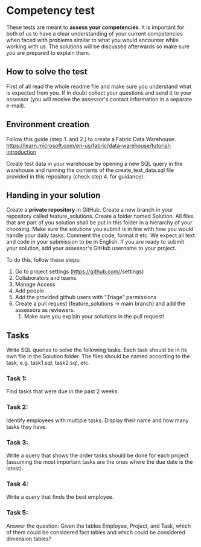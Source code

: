 # Competency test

These tests are meant to **assess your competencies**. It is important for both of us to have a clear understanding of your current competencies when faced with problems similar to what you would encounter while working with us. The solutions will be discussed afterwards so make sure you are prepared to explain them.

## How to solve the test

First of all read the whole readme file and make sure you understand what is expected from you. If in doubt collect your questions and send it to your assessor (you will receive the assessor's contact information in a separate e-mail).

## Environment creation

Follow this guide (step 1. and 2.) to create a Fabric Data Warehouse:
https://learn.microsoft.com/en-us/fabric/data-warehouse/tutorial-introduction

Create test data in your warehouse by opening a new SQL query in the warehouse and running the contents of the create_test_data.sql file provided in this repository (check step 4. for guidance).

## Handing in your solution

Create a **private repository** in GitHub.
Create a new branch in your repository called feature_solutions.
Create a folder named Solution. All files that are part of you solution shall be put in this folder in a hierarchy of your choosing.
Make sure the solutions you submit is in line with how you would handle your daily tasks. Comment the code, format it etc.
We expect all text and code in your submission to be in English. 
If you are ready to submit your solution, add your assessor's GitHub username to your project.

To do this, follow these steps:
1. Go to project settings (https://github.com/<Reponame>/settings)
2. Collaborators and teams
3. Manage Access
4. Add people
5. Add the provided github users with "Triage" permissions
6. Create a pull request (feature_solutions -> main branch) and add the assessors as reviewers.
    1. Make sure you explain your solutions in the pull request!

## Tasks

Write SQL queries to solve the following tasks. Each task should be in its own file in the Solution folder. The files should be named according to the task, e.g. task1.sql, task2.sql, etc.

### Task 1: 

Find tasks that were due in the past 2 weeks.

### Task 2: 

Identify employees with multiple tasks. Display their name and how many tasks they have.

### Task 3: 

Write a query that shows the order tasks should be done for each project (assuming the most important tasks are the ones where the due date is the latest).

### Task 4:

Write a query that finds the best employee.

### Task 5: 

Answer the question: Given the tables Employee, Project, and Task, which of them could be considered fact tables and which could be considered dimension tables?